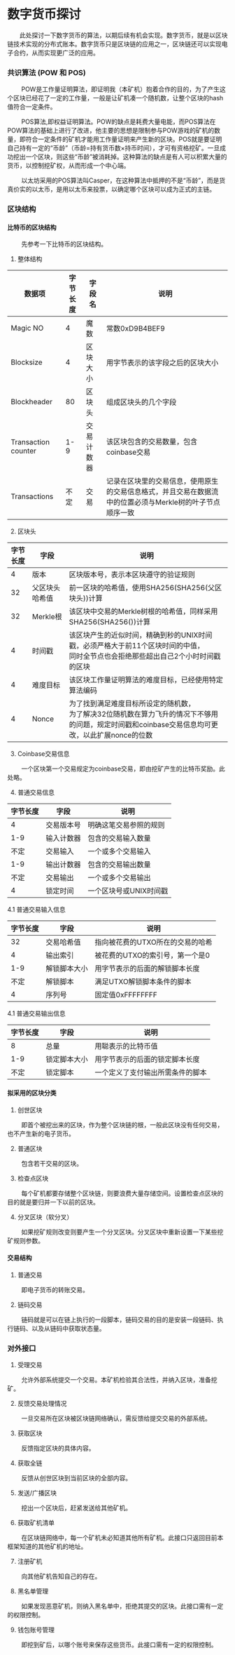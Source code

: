 数字货币探讨
===
&ensp;&ensp;&ensp;&ensp;此处探讨一下数字货币的算法，以期后续有机会实现。数字货币，就是以区块链技术实现的分布式账本。数字货币只是区块链的应用之一，区块链还可以实现电子合约，从而实现更广泛的应用。

### 共识算法 (POW 和 POS)

  &ensp;&ensp;&ensp;&ensp;
  POW是工作量证明算法，即证明我（本矿机）抱着合作的目的，为了产生这个区块已经花了一定的工作量，一般是让矿机凑一个随机数，让整个区块的hash值符合一定条件。
  
  &ensp;&ensp;&ensp;&ensp;
  POS算法,即权益证明算法。POW的缺点是耗费大量电能，而POS算法在POW算法的基础上进行了改进，他主要的思想是限制参与POW游戏的矿机的数量，即符合一定条件的矿机才能用工作量证明来产生新的区块。POS就是要证明自己持有一定的“币龄”（币龄=持有货币数×持币时间），才可有资格挖矿。一旦成功挖出一个区块，则这些“币龄”被消耗掉。这种算法的缺点是有人可以积累大量的货币，以控制挖矿权，从而形成一个中心端。
  
  &ensp;&ensp;&ensp;&ensp;
  以太坊采用的POS算法叫Casper，在这种算法中抵押的不是“币龄”，而是货真价实的以太币，是用以太币来投票，以确定哪个区块可以成为正式的主链。

### 区块结构

#### 比特币的区块结构
  &ensp;&ensp;&ensp;&ensp;
  先参考一下比特币的区块结构。

1. 整体结构

数据项|字节长度|字段名|说明
-|-|-|-
Magic NO | 4 | 魔数 | 常数0xD9B4BEF9
Blocksize | 4 | 区块大小 | 用字节表示的该字段之后的区块大小
Blockheader | 80 | 区块头 | 组成区块头的几个字段
Transaction counter | 1-9 | 交易计数器 | 该区块包含的交易数量，包含coinbase交易
Transactions | 不定 | 交易 | 记录在区块里的交易信息，使用原生的交易信息格式，并且交易在数据流中的位置必须与Merkle树的叶子节点顺序一致

2. 区块头

字节长度 | 字段 | 说明
-|-|-
4 | 版本 | 区块版本号，表示本区块遵守的验证规则
32 | 父区块头哈希值 | 前一区块的哈希值，使用SHA256(SHA256(父区块头))计算
32 | Merkle根 | 该区块中交易的Merkle树根的哈希值，同样采用SHA256(SHA256())计算
4 | 时间戳 | 该区块产生的近似时间，精确到秒的UNIX时间戳，必须严格大于前11个区块时间的中值，<br>同时全节点也会拒绝那些超出自己2个小时时间戳的区块
4 | 难度目标 | 该区块工作量证明算法的难度目标，已经使用特定算法编码
4 | Nonce | 为了找到满足难度目标所设定的随机数，<br>为了解决32位随机数在算力飞升的情况下不够用的问题，规定时间戳和coinbase交易信息均可更改，以此扩展nonce的位数

3. Coinbase交易信息

&ensp;&ensp;&ensp;&ensp;
一个区块第一个交易规定为coinbase交易，即由挖矿产生的比特币奖励。此处略。

4. 普通交易信息

字节长度 | 字段 | 说明
-|-|-
4|交易版本号|明确这笔交易参照的规则
1-9|输入计数器|包含的交易输入数量
不定|交易输入|一个或多个交易输入
1-9|输出计数器|包含的交易输出数量
不定|交易输出|一个或多个交易输出
4|锁定时间|一个区块号或UNIX时间戳

4.1 普通交易输入信息

字节长度 | 字段 | 说明
-|-|-
32|交易哈希值|指向被花费的UTXO所在的交易的哈希
4|输出索引|被花费的UTXO的索引号，第一个是0
1-9|解锁脚本大小|用字节表示的后面的解锁脚本长度
不定|解锁脚本|满足UTXO解锁脚本条件的脚本
4|序列号|固定值0xFFFFFFFF

4.1 普通交易输出信息

字节长度 | 字段 | 说明
-|-|-
8|总量|用聪表示的比特币值
1-9|锁定脚本大小|用字节表示的后面的锁定脚本长度
不定|锁定脚本|一个定义了支付输出所需条件的脚本

#### 拟采用的区块分类

1. 创世区块

&ensp;&ensp;&ensp;&ensp;
即首个被挖出来的区块，作为整个区块链的根，一般此区块没有任何交易，也不产生新的电子货币。

2. 普通区块

&ensp;&ensp;&ensp;&ensp;
包含若干交易的区块。

3. 检查点区块

&ensp;&ensp;&ensp;&ensp;
每个矿机都要存储整个区块链，则要浪费大量存储空间。设置检查点区块的目的就是要归并一下以前的区块。

4. 分叉区块（软分叉）

&ensp;&ensp;&ensp;&ensp;
如果挖矿规则改变则要产生一个分叉区块。分叉区块中重新设置一下某些挖矿规则参数。

#### 交易结构
1. 普通交易

&ensp;&ensp;&ensp;&ensp;
即电子货币的转账交易。

2. 链码交易

&ensp;&ensp;&ensp;&ensp;
链码就是可以在链上执行的一段脚本，链码交易的目的是安装一段链码、执行链码、以及从链码中获取状态量。

### 对外接口
1. 受理交易

&ensp;&ensp;&ensp;&ensp;
允许外部系统提交一个交易。本矿机检验其合法性，并纳入区块，准备挖矿。

2. 反馈交易处理情况

&ensp;&ensp;&ensp;&ensp;
一旦交易所在区块被区块链网络确认，需反馈给提交交易的外部系统。

3. 获取区块

&ensp;&ensp;&ensp;&ensp;
反馈指定区块的具体内容。

4. 获取全链

&ensp;&ensp;&ensp;&ensp;
反馈从创世区块到当前区块的全部内容。

5. 发送/广播区块

&ensp;&ensp;&ensp;&ensp;
挖出一个区块后，赶紧发送给其他矿机。

6. 获取矿机清单

&ensp;&ensp;&ensp;&ensp;
在区块链网络中，每一个矿机未必知道其他所有矿机。此接口只返回目前本框架知道的其他矿机的地址。

7. 注册矿机

&ensp;&ensp;&ensp;&ensp;
向其他矿机告知自己的存在。

8. 黑名单管理

&ensp;&ensp;&ensp;&ensp;
如果发现恶意矿机，则纳入黑名单中，拒绝其提交的区块。此接口需有一定的权限控制。

9. 钱包账号管理

&ensp;&ensp;&ensp;&ensp;
即挖到矿后，以哪个账号来保存这些货币。此接口需有一定的权限控制。
